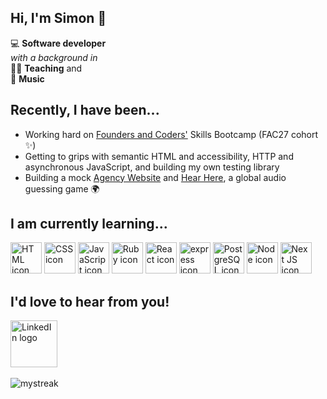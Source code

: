 ## Hi, I'm Simon 👋

💻 **Software developer**<br>
*with a background in* <br>
👨‍🏫 **Teaching** and <br>
🎹 **Music**

## Recently, I have been...

- Working hard on <a href="https://www.foundersandcoders.com/">Founders and Coders'</a> Skills Bootcamp (FAC27 cohort ✨)
- Getting to grips with semantic HTML and accessibility, HTTP and asynchronous JavaScript, and building my own testing library
- Building a mock <a href="https://fac27.github.io/AgencyWebsite/">Agency Website</a> and <a href="https://github.com/fac27/HearHere">Hear Here</a>, a global audio guessing game 🌍

## I am currently learning...

<img src="https://cdn.jsdelivr.net/gh/devicons/devicon/icons/html5/html5-original-wordmark.svg" alt="HTML icon" width="50rem"> <img src="https://cdn.jsdelivr.net/gh/devicons/devicon/icons/css3/css3-original-wordmark.svg" alt="CSS icon" width="50rem"> <img src="https://cdn.jsdelivr.net/gh/devicons/devicon/icons/javascript/javascript-original.svg" alt="JavaScript icon" width="50rem"> <img src="https://cdn.jsdelivr.net/gh/devicons/devicon/icons/ruby/ruby-original-wordmark.svg" alt="Ruby icon" width="50rem">
<img src="https://cdn.jsdelivr.net/gh/devicons/devicon/icons/react/react-original-wordmark.svg" alt="React icon" width="50rem"> <img src="https://cdn.jsdelivr.net/gh/devicons/devicon/icons/express/express-original.svg" alt="express icon" width="50rem"> <img src="https://cdn.jsdelivr.net/gh/devicons/devicon/icons/postgresql/postgresql-original-wordmark.svg" alt="PostgreSQL icon" width="50rem"> <img src="https://cdn.jsdelivr.net/gh/devicons/devicon/icons/nodejs/nodejs-original-wordmark.svg" alt="Node icon" width="50rem"> <img src="https://cdn.jsdelivr.net/gh/devicons/devicon/icons/nextjs/nextjs-original.svg" alt="Next JS icon" width="50rem">
  
## I'd love to hear from you!

<a href="https://www.linkedin.com/in/simon-ryrie/">
  <img src="https://user-images.githubusercontent.com/112886847/221992204-4ad81986-70c9-4877-83af-7fbc636ea932.png" alt="LinkedIn logo" width="75rem">
</a>

<br>
<br>
<img src="https://github-readme-streak-stats.herokuapp.com/?user=simonryrie&theme=tokyonight" alt="mystreak"/>

<!--
**simonryrie/simonryrie** is a ✨ _special_ ✨ repository because its `README.md` (this file) appears on your GitHub profile.

Here are some ideas to get you started:

- 🔭 I’m currently working on ...
- 🌱 I’m currently learning ...
- 👯 I’m looking to collaborate on ...
- 🤔 I’m looking for help with ...
- 💬 Ask me about ...
- 📫 How to reach me: ...
- 😄 Pronouns: ...
- ⚡ Fun fact: ...
-->
